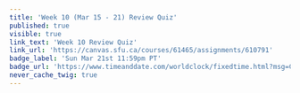 ```yaml
---
title: 'Week 10 (Mar 15 - 21) Review Quiz'
published: true
visible: true
link_text: 'Week 10 Review Quiz'
link_url: 'https://canvas.sfu.ca/courses/61465/assignments/610791'
badge_label: 'Sun Mar 21st 11:59pm PT'
badge_url: 'https://www.timeanddate.com/worldclock/fixedtime.html?msg=CMPT-363+Week+9+Review+Quiz+Due+Date&iso=20210321T235900'
never_cache_twig: true
---
```

